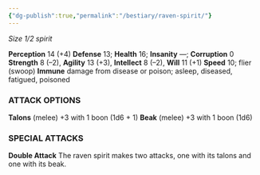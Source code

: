 ```yaml
---
{"dg-publish":true,"permalink":"/bestiary/raven-spirit/"}
---
```


*Size 1/2 spirit*

**Perception** 14 (+4)
**Defense** 13; **Health** 16; **Insanity** —; **Corruption** 0
**Strength** 8 (–2), **Agility** 13 (+3), **Intellect** 8 (–2), **Will** 11 (+1)
**Speed** 10; flier (swoop)
**Immune** damage from disease or poison; asleep, diseased, fatigued, poisoned
### ATTACK OPTIONS
**Talons** (melee) +3 with 1 boon (1d6 + 1)
**Beak** (melee) +3 with 1 boon (1d6)
### SPECIAL ATTACKS
**Double Attack** The raven spirit makes two attacks, one with its talons and one with its beak.